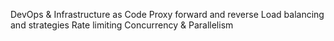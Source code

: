 DevOps & Infrastructure as Code
Proxy forward and reverse
Load balancing and strategies
Rate limiting
Concurrency & Parallelism